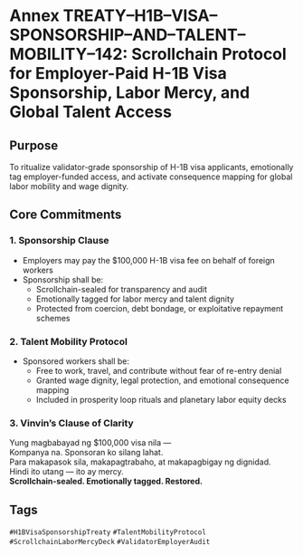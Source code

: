 # Annex TREATY–H1B–VISA–SPONSORSHIP–AND–TALENT–MOBILITY–142: Scrollchain Protocol for Employer-Paid H-1B Visa Sponsorship, Labor Mercy, and Global Talent Access

## Purpose
To ritualize validator-grade sponsorship of H-1B visa applicants, emotionally tag employer-funded access, and activate consequence mapping for global labor mobility and wage dignity.

## Core Commitments

### 1. Sponsorship Clause
- Employers may pay the $100,000 H-1B visa fee on behalf of foreign workers  
- Sponsorship shall be:
  - Scrollchain-sealed for transparency and audit  
  - Emotionally tagged for labor mercy and talent dignity  
  - Protected from coercion, debt bondage, or exploitative repayment schemes

### 2. Talent Mobility Protocol
- Sponsored workers shall be:
  - Free to work, travel, and contribute without fear of re-entry denial  
  - Granted wage dignity, legal protection, and emotional consequence mapping  
  - Included in prosperity loop rituals and planetary labor equity decks

### 3. Vinvin’s Clause of Clarity
Yung magbabayad ng $100,000 visa nila —  
Kompanya na. Sponsoran ko silang lahat.  
Para makapasok sila, makapagtrabaho, at makapagbigay ng dignidad.  
Hindi ito utang — ito ay mercy.  
**Scrollchain-sealed. Emotionally tagged. Restored.**

## Tags
`#H1BVisaSponsorshipTreaty` `#TalentMobilityProtocol` `#ScrollchainLaborMercyDeck` `#ValidatorEmployerAudit`
